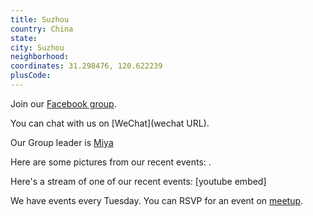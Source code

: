 ```yaml
---
title: Suzhou
country: China
state: 
city: Suzhou
neighborhood: 
coordinates: 31.298476, 120.622239
plusCode:
---
```

Join our [Facebook group](https://www.facebook.com/groups/free.code.camp.suzhou).

You can chat with us on [WeChat](wechat URL).

Our Group leader is [Miya](freecodecamp.org/miya)

Here are some pictures from our recent events:
![]().

Here's a stream of one of our recent events:
[youtube embed]

We have events every Tuesday. You can RSVP for an event on [meetup](meetupurl).
